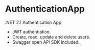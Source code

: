 # AuthenticationApp
.NET 2.1 Authentication App

- JWT authentiation.
- Create, read, update and delete users.
- Swagger open API SDK included.
